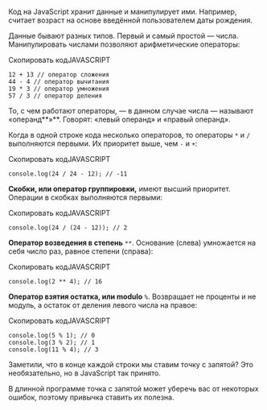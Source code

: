 Код на JavaScript хранит данные и манипулирует ими. Например, считает возраст на основе введённой пользователем даты рождения.

Данные бывают разных типов. Первый и самый простой — числа. Манипулировать числами позволяют арифметические операторы:

Скопировать кодJAVASCRIPT

```
12 + 13 // оператор сложения
44 - 4 // оператор вычитания
19 * 3 // оператор умножения
57 / 3 // оператор деления 
```

То, с чем работают операторы, — в данном случае числа — называют «операнд**»**. Говорят: «левый операнд» и «правый операнд».

Когда в одной строке кода несколько операторов, то операторы `*` и `/` выполняются первыми. Их приоритет выше, чем `-` и `+`:

Скопировать кодJAVASCRIPT

```
console.log(24 / 24 - 12); // -11 
```

**Скобки, или оператор группировки,** имеют высший приоритет. Операции в скобках выполняются первыми:

Скопировать кодJAVASCRIPT

```
console.log(24 / (24 - 12)); // 2 
```

**Оператор возведения в степень** `**`. Основание (слева) умножается на себя число раз, равное степени (справа):

Скопировать кодJAVASCRIPT

```
console.log(2 ** 4); // 16 
```

**Оператор взятия остатка, или modulo** `%`. Возвращает не проценты и не модуль, а остаток от деления левого числа на правое:

Скопировать кодJAVASCRIPT

```
console.log(5 % 1); // 0
console.log(3 % 2); // 1
console.log(11 % 4); // 3 
```

Заметили, что в конце каждой строки мы ставим точку с запятой? Это необязательно, но в JavaScript так принято.

В длинной программе точка с запятой может уберечь вас от некоторых ошибок, поэтому привычка ставить их полезна.